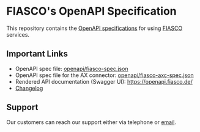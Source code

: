 # FIASCO's OpenAPI Specification

This repository contains the [OpenAPI specifications](https://www.openapis.org/) for using [FIASCO](https://fiasco.de/) services.

## Important Links

  * OpenAPI spec file: [openapi/fiasco-spec.json](openapi/fiasco-spec.yaml)
  * OpenAPI spec file for the AX connector: [openapi/fiasco-axc-spec.json](openapi/fiasco-axc-spec.yaml)
  * Rendered API documentation (Swagger UI): https://openapi.fiasco.de/
  * [Changelog](CHANGELOG.md)

## Support

Our customers can reach our support either via telephone or [email](mailto:support@fiasco.de).
